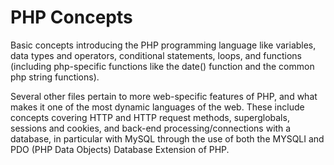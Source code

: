 # PHP Concepts

Basic concepts introducing the PHP programming language like variables, data types and operators, conditional statements, loops, and functions (including php-specific functions like the date() function and the common php string functions).

Several other files pertain to more web-specific features of PHP, and what makes it one of the most dynamic languages of the web. These include concepts covering HTTP and HTTP request methods, superglobals, sessions and cookies, and back-end processing/connections with a database, in particular with MySQL through the use of both the MYSQLI and PDO (PHP Data Objects) Database Extension of PHP.
